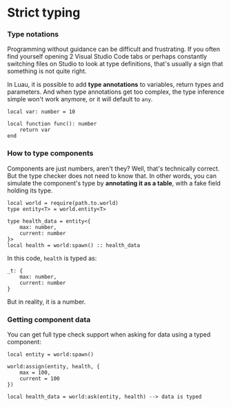 # Strict typing

### Type notations

Programming without guidance can be difficult and frustrating. If you often find yourself opening 2 Visual
Studio Code tabs or perhaps constantly switching files on Studio to look at type definitions, that's usually a sign that something is not quite right.

In Luau, it is possible to add **type annotations** to variables, return types and parameters.
And when type annotations get too complex, the type inference simple won't work anymore, or it will default to `any`.

```luau
local var: number = 10

local function func(): number
    return var
end
```

### How to type components

Components are just numbers, aren't they? Well, that's technically correct. But the type checker does not need to know that.
In other words, you can simulate the component's type by **annotating it as a table**, with a fake field holding its type.

```luau hl_lines="8"
local world = require(path.to.world)
type entity<T> = world.entity<T>

type health_data = entity<{
    max: number,
    current: number
}>
local health = world:spawn() :: health_data
```

In this code, `health` is typed as:

```
_t: {
    max: number,
    current: number
}
```

But in reality, it is a number.

### Getting component data

You can get full type check support when asking for data using a typed component:

```luau hl_lines="8"
local entity = world:spawn()

world:assign(entity, health, {
    max = 100,
    current = 100
})

local health_data = world:ask(entity, health) --> data is typed
```